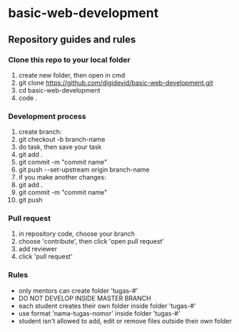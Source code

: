 # basic-web-development

## Repository guides and rules

### Clone this repo to your local folder

1. create new folder, then open in cmd
2. git clone https://github.com/digidevid/basic-web-development.git
3. cd basic-web-development
4. code .

### Development process

1. create branch:
2. git checkout -b branch-name
3. do task, then save your task
4. git add .
5. git commit -m "commit name"
6. git push --set-upstream origin branch-name <!-- the next push you only need to type 'git push' -->
7. if you make another changes:
8. git add .
9. git commit -m "commit name"
10. git push

### Pull request

1. in repository code, choose your branch
2. choose 'contribute', then click 'open pull request'
3. add reviewer
4. click 'pull request'

### Rules

- only mentors can create folder 'tugas-#'
- DO NOT DEVELOP INSIDE MASTER BRANCH
- each student creates their own folder inside folder 'tugas-#'
- use format 'nama-tugas-nomor' inside folder 'tugas-#'
- student isn't allowed to add, edit or remove files outside their own folder
